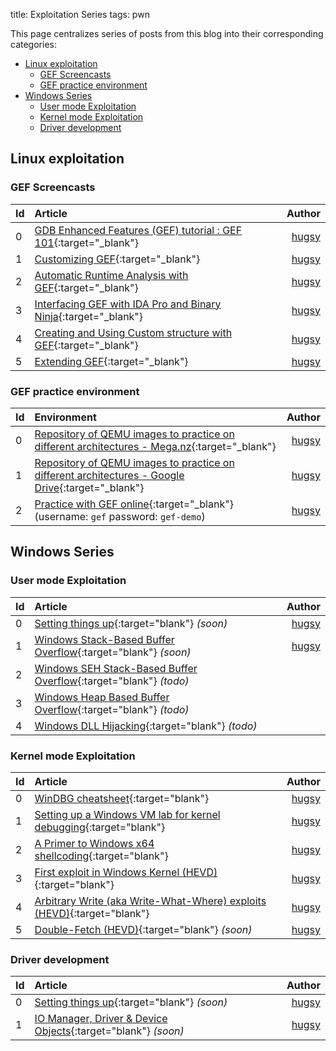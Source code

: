 title: Exploitation Series
tags: pwn

This page centralizes series of posts from this blog into their corresponding categories:

- [Linux exploitation](#linux-exploitation)
  - [GEF Screencasts](#gef-screencasts)
  - [GEF practice environment](#gef-practice-environment)
- [Windows Series](#windows-series)
  - [User mode Exploitation](#user-mode-exploitation)
  - [Kernel mode Exploitation](#kernel-mode-exploitation)
  - [Driver development](#driver-development)



## Linux exploitation ##

### GEF Screencasts ###

| Id   | Article                                                                                                         |                  Author |
| :--- | :-------------------------------------------------------------------------------------------------------------- | ----------------------: |
| 0    | [GDB Enhanced Features (GEF) tutorial : GEF 101](https://www.youtube.com/watch?v=KWG7prhH-ks){:target="_blank"} | [hugsy](/author/hugsy) |
| 1    | [Customizing GEF](https://www.youtube.com/watch?v=Pnv-FeWu4DE){:target="_blank"}                                | [hugsy](/author/hugsy) |
| 2    | [Automatic Runtime Analysis with GEF](https://www.youtube.com/watch?v=DoGPfi9zs6M){:target="_blank"}            | [hugsy](/author/hugsy) |
| 3    | [Interfacing GEF with IDA Pro and Binary Ninja](https://www.youtube.com/watch?v=QJKmcZumWyA){:target="_blank"}  | [hugsy](/author/hugsy) |
| 4    | [Creating and Using Custom structure with GEF](https://www.youtube.com/watch?v=pid2aW7Bt_w){:target="_blank"}   | [hugsy](/author/hugsy) |
| 5    | [Extending GEF](https://www.youtube.com/watch?v=QsBn1nIOnWk){:target="_blank"}                                  | [hugsy](/author/hugsy) |


### GEF practice environment  ###

| Id   | Environment                                                                                                                                                                               |                  Author |
| :--- | :---------------------------------------------------------------------------------------------------------------------------------------------------------------------------------------- | ----------------------: |
| 0    | [Repository of QEMU images to practice on different architectures - Mega.nz](https://mega.nz/#F!oMoVzQaJ!iS73iiQQ3t_6HuE-XpnyaA){:target="_blank"}                                        | [hugsy](/author/hugsy) |
| 1    | [Repository of QEMU images to practice on different architectures - Google Drive](https://drive.google.com/drive/folders/107uMlL_DS8yD2TS_0yrHXBDnLOj44a8P?usp=sharing){:target="_blank"} | [hugsy](/author/hugsy) |
| 2    | [Practice with GEF online](https://demo.gef.blah.cat){:target="_blank"}  (username: `gef` password: `gef-demo`)                                                                           | [hugsy](/author/hugsy) |


## Windows Series ##


### User mode Exploitation ###

| Id   | Article                                                               |                  Author |
| :--- | :-------------------------------------------------------------------- | ----------------------: |
| 0    | [Setting things up](#){:target="blank"}    _(soon)_                   | [hugsy](/author/hugsy) |
| 1    | [Windows Stack-Based Buffer Overflow](#){:target="blank"}    _(soon)_ | [hugsy](/author/hugsy) |
| 2    | [Windows SEH Stack-Based Buffer Overflow](#){:target="blank"}    _(todo)_ |  |
| 3    | [Windows Heap Based Buffer Overflow](#){:target="blank"}    _(todo)_ |  |
| 4    | [Windows DLL Hijacking](#){:target="blank"}    _(todo)_ |  |



### Kernel mode Exploitation ###

| Id   | Article                                                                                                                                 |                  Author |
| :--- | :-------------------------------------------------------------------------------------------------------------------------------------- | ----------------------: |
| 0    | [WinDBG cheatsheet](https://github.com/hugsy/defcon_27_windbg_workshop/blob/master/windbg_cheatsheet.md){:target="blank"}               | [hugsy](/author/hugsy) |
| 1    | [Setting up a Windows VM lab for kernel debugging](/posts/2017/08/07/setting-up-a-windows-vm-lab-for-kernel-debugging){:target="blank"}       | [hugsy](/author/hugsy) |
| 2    | [A Primer to Windows x64 shellcoding](/posts/2017/08/14/a-primer-to-windows-x64-shellcoding){:target="blank"}                                 | [hugsy](/author/hugsy) |
| 3    | [First exploit in Windows Kernel (HEVD)](/posts/2017/08/18/first-exploit-in-windows-kernel-hevd){:target="blank"}                             | [hugsy](/author/hugsy) |
| 4    | [Arbitrary Write (aka Write-What-Where) exploits (HEVD)](/posts/2017/08/31/arbitrary-write-primitive-in-windows-kernel-hevd){:target="blank"} | [hugsy](/author/hugsy) |
| 5    | [Double-Fetch (HEVD)](#){:target="blank"}    _(soon)_                                                                                  | [hugsy](/author/hugsy) |


### Driver development ###

| Id   | Article                                                               |                  Author |
| :--- | :-------------------------------------------------------------------- | ----------------------: |
| 0    | [Setting things up](#){:target="blank"}    _(soon)_                   | [hugsy](/author/hugsy) |
| 1    | [IO Manager, Driver & Device Objects](#){:target="blank"}    _(soon)_ | [hugsy](/author/hugsy) |
